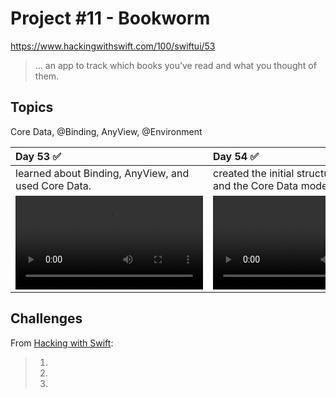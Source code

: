 # Project #11 - Bookworm

https://www.hackingwithswift.com/100/swiftui/53

> ...  an app to track which books you’ve read and what you thought of them.

## Topics
Core Data, @Binding, AnyView, @Environment

|Day 53 :white_check_mark: | Day 54 :white_check_mark: | Day 55 :white_check_mark: | Day 56 :white_check_mark: |
|:--|:--|:--|:--|
| learned about Binding, AnyView, and used Core Data. | created the initial structure for project and the Core Data model |   |   |
| ![D53](Data/D53.mov)|![D54](Data/D54.mov)|![D55](Data/D55.mov)|![D56](Data/D56.mov)|

## Challenges

From [Hacking with Swift]():
>1. 
>2. 
>3. 
